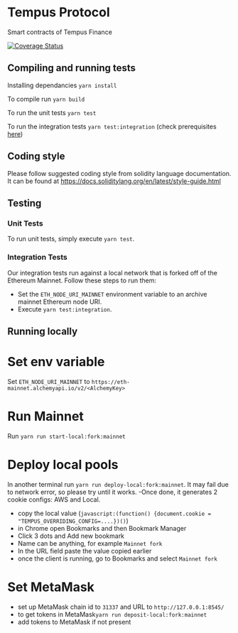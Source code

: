 # Tempus Protocol

Smart contracts of Tempus Finance

[![Coverage Status](https://coveralls.io/repos/github/tempus-finance/tempus-protocol/badge.svg?branch=master&t=3oDH6q&kill_cache=1)](https://coveralls.io/github/tempus-finance/tempus-protocol?branch=master)

## Compiling and running tests

Installing dependancies `yarn install`

To compile run `yarn build`

To run the unit tests `yarn test`

To run the integration tests `yarn test:integration` (check prerequisites [here](#integration-tests))

## Coding style

Please follow suggested coding style from solidity language documentation. It can be found at https://docs.soliditylang.org/en/latest/style-guide.html

## Testing

### Unit Tests

To run unit tests, simply execute `yarn test`.

### Integration Tests

Our integration tests run against a local network that is forked off of the Ethereum Mainnet. Follow these steps to run them:

- Set the `ETH_NODE_URI_MAINNET` environment variable to an archive mainnet Ethereum node URI.
- Execute `yarn test:integration`.

## Running locally

# Set env variable

Set `ETH_NODE_URI_MAINNET` to `https://eth-mainnet.alchemyapi.io/v2/<AlchemyKey>`

# Run Mainnet

Run `yarn run start-local:fork:mainnet`

# Deploy local pools

In another terminal run `yarn run deploy-local:fork:mainnet`. It may fail due to network error, so please try until it works.
-Once done, it generates 2 cookie configs: AWS and Local.

- copy the local value (`javascript:(function() {document.cookie = "TEMPUS_OVERRIDING_CONFIG=....})()`)
- in Chrome open Bookmarks and then Bookmark Manager
- Click 3 dots and Add new bookmark
- Name can be anything, for example `Mainnet fork`
- In the URL field paste the value copied earlier
- once the client is running, go to Bookmarks and select `Mainnet fork`

# Set MetaMask

- set up MetaMask chain id to `31337` and URL to `http://127.0.0.1:8545/`
- to get tokens in MetaMask`yarn run deposit-local:fork:mainnet`
- add tokens to MetaMask if not present
